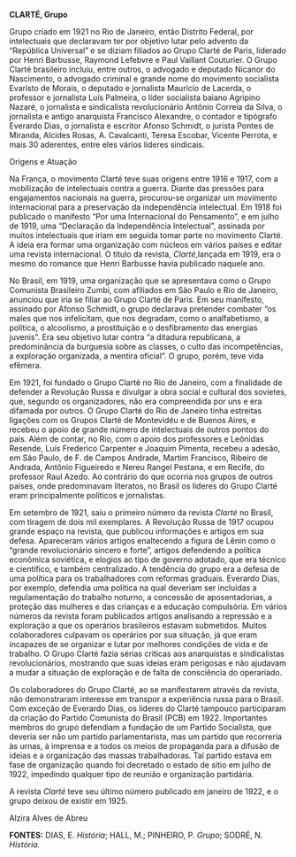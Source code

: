 **CLARTÉ, Grupo**

Grupo criado em 1921 no Rio de Janeiro, então Distrito Federal, por
intelectuais que declaravam ter por objetivo lutar pelo advento da
“República Universal” e se diziam filiados ao Grupo Clarté de Paris,
liderado por Henri Barbusse, Raymond Lefebvre e Paul Vaillant Couturier.
O Grupo Clarté brasileiro incluiu, entre outros, o advogado e deputado
Nicanor do Nascimento, o advogado criminal e grande nome do movimento
socialista Evaristo de Morais, o deputado e jornalista Maurício de
Lacerda, o professor e jornalista Luís Palmeira, o líder socialista
baiano Agripino Nazaré, o jornalista e sindicalista revolucionário
Antônio Correia da Silva, o jornalista e antigo anarquista Francisco
Alexandre, o contador e tipógrafo Everardo Dias, o jornalista e escritor
Afonso Schmidt, o jurista Pontes de Miranda, Alcides Rosas, A.
Cavalcanti, Teresa Escobar, Vicente Perrota, e mais 30 aderentes, entre
eles vários líderes sindicais.

Origens e Atuação

Na França, o movimento Clarté teve suas origens entre 1916 e 1917, com a
mobilização de intelectuais contra a guerra. Diante das pressões para
engajamentos nacionais na guerra, procurou-se organizar um movimento
internacional para a preservação da independência intelectual. Em 1918
foi publicado o manifesto “Por uma Internacional do Pensamento”, e em
julho de 1919, uma “Declaração da Independência Intelectual”, assinada
por muitos intelectuais que iriam em seguida tomar parte no movimento
Clarté. A ideia era formar uma organização com núcleos em vários países
e editar uma revista internacional. O título da revista,
*Clarté*,lançada em 1919, era o mesmo do romance que Henri Barbusse
havia publicado naquele ano.

No Brasil, em 1919, uma organização que se apresentava como o Grupo
Comunista Brasileiro Zumbi, com afiliados em São Paulo e Rio de Janeiro,
anunciou que iria se filiar ao Grupo Clarté de Paris. Em seu manifesto,
assinado por Afonso Schmidt, o grupo declarava pretender combater “os
males que nos infelicitam, que nos degradam, como o analfabetismo, a
política, o alcoolismo, a prostituição e o desfibramento das energias
juvenis”. Era seu objetivo lutar contra “a ditadura republicana, a
predominância da burguesia sobre as classes, o culto das incompetências,
a exploração organizada, a mentira oficial”. O grupo, porém, teve vida
efêmera.

Em 1921, foi fundado o Grupo Clarté no Rio de Janeiro, com a finalidade
de defender a Revolução Russa e divulgar a obra social e cultural dos
sovietes, que, segundo os organizadores, não era compreendida por uns e
era difamada por outros. O Grupo Clarté do Rio de Janeiro tinha
estreitas ligações com os Grupos Clarté de Montevidéu e de Buenos Aires,
e recebeu o apoio de grande número de intelectuais de outros pontos do
país. Além de contar, no Rio, com o apoio dos professores e Leônidas
Resende, Luís Frederico Carpenter e Joaquim Pimenta, recebeu a adesão,
em São Paulo, de F. de Campos Andrade, Martim Francisco, Ribeiro de
Andrada, Antônio Figueiredo e Nereu Rangel Pestana, e em Recife, do
professor Raul Azedo. Ao contrário do que ocorria nos grupos de outros
países, onde predominavam literatos, no Brasil os líderes do Grupo
Clarté eram principalmente políticos e jornalistas.

Em setembro de 1921, saiu o primeiro número da revista *Clarté* no
Brasil, com tiragem de dois mil exemplares. A Revolução Russa de 1917
ocupou grande espaço na revista, que publicou informações e artigos em
sua defesa. Apareceram vários artigos enaltecendo a figura de Lênin como
o “grande revolucionário sincero e forte”, artigos defendendo a política
econômica soviética, e elogios ao tipo de governo adotado, que era
técnico e científico, e também centralizado. A tendência do grupo era a
defesa de uma política para os trabalhadores com reformas graduais.
Everardo Dias, por exemplo, defendia uma política na qual deveriam ser
incluídas a regulamentação do trabalho noturno, a concessão de
aposentadorias, a proteção das mulheres e das crianças e a educação
compulsória. Em vários números da revista foram publicados artigos
analisando a repressão e a exploração a que os operários brasileiros
estavam submetidos. Muitos colaboradores culpavam os operários por sua
situação, já que eram incapazes de se organizar e lutar por melhores
condições de vida e de trabalho. O Grupo Clarté fazia sérias críticas
aos anarquistas e sindicalistas revolucionários, mostrando que suas
ideias eram perigosas e não ajudavam a mudar a situação de exploração e
de falta de consciência do operariado.

Os colaboradores do Grupo Clarté, ao se manifestarem através da revista,
não demonstraram interesse em transpor a experiência russa para o
Brasil. Com exceção de Everardo Dias, os líderes do Clarté tampouco
participaram da criação do Partido Comunista do Brasil (PCB) em 1922.
Importantes membros do grupo defendiam a fundação de um Partido
Socialista, que deveria ser não um partido parlamentarista, mas um
partido que recorreria às urnas, à imprensa e a todos os meios de
propaganda para a difusão de ideias e a organização das massas
trabalhadoras. Tal partido estava em fase de organização quando foi
decretado o estado de sítio em julho de 1922, impedindo qualquer tipo de
reunião e organização partidária.

A revista *Clarté* teve seu último número publicado em janeiro de 1922,
e o grupo deixou de existir em 1925.

Alzira Alves de Abreu

**FONTES:** DIAS, E. *História*; HALL, M.; PINHEIRO, P. *Grupo*; SODRÉ,
N. *História.*
